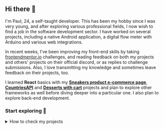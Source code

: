 ## Hi there 👋

I'm Paul, 24, a self-taught developer. This has been my hobby since I was very young, and after exploring various professional fields, I now wish to find a job in the software development sector. I have worked on several projects, including a native Android application, a digital flow meter with Arduino and various web integrations.

In recent weeks, I've been improving my front-end skills by taking [frontendmentor.io](https://www.frontendmentor.io/) challenges, and reading feedback on both my projects and others' projects on their official discord, or as replies to challenge submissions. Also, I love transmitting my knowledge and sometimes leave feedback on their projects, too.  

I learned **React** basics with my [**Sneakers product e-commerce page**](https://github.com/dev-paulL/ecommerce-sneakers-page), [**CountriesAPI**](https://github.com/dev-paulL/countries-api-vite-react) and [**Desserts with cart**](https://github.com/dev-paulL/dessert-with-cart) projects and plan to explore other frameworks as well before diving deeper into a particular one. I also plan to explore back-end development.


### Start exploring 👀
<details>
  <summary>How to check my projects</summary>


1. Click on Repositories
- ![Click on Repositories](repositories_click.png)
2. Choose a project
3. Visit the live site
- ![Click on Live-Link](livelink_click.png)

</details>
